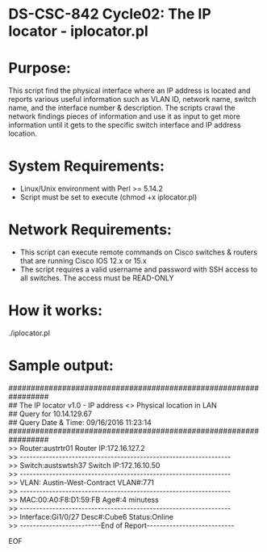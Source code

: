 # DS-CSC-842 Cycle02: The IP locator - iplocator.pl

# Purpose:
This script find the physical interface where an IP address is located and reports various useful information such as VLAN ID, network name, switch name, and the interface number & description. The scripts crawl the network findings pieces of information and use it as input to get more information until it gets to the specific switch interface and IP address location. 

# System Requirements: 
- Linux/Unix environment with Perl >= 5.14.2
- Script must be set to execute (chmod +x iplocator.pl)

# Network Requirements:
- This script can execute remote commands on Cisco switches & routers that are running Cisco IOS 12.x or 15.x
- The script requires a valid username and password with SSH access to all switches. The access must be READ-ONLY

# How it works: 
./iplocator.pl <IPv4 address>

# Sample output:
\#################################################################\
\##	The IP locator v1.0 - IP address <> Physical location in LAN \
\##				        Query for 10.14.129.67 \
\##		      Query Date & Time: 09/16/2016 11:23:14 \
\################################################################# \
\>> Router:austrtr01 Router 		IP:172.16.127.2 \
\>> ----------------------------------------------------------------- \
\>> Switch:austswtsh37 Switch 	IP:172.16.10.50 \
\>> ----------------------------------------------------------------- \
\>> VLAN: Austin-West-Contract 	VLAN#:771 \
\>> ----------------------------------------------------------------- \
\>> MAC:00:A0:F8:D1:59:FB 		Age#:4 minutess \
\>> ----------------------------------------------------------------- \
\>> Interface:Gi1/0/27 Desc#:Cube6 Status:Online \
\>> -------------------------End of Report--------------------------- 

EOF

